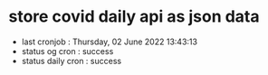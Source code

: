 # store covid daily api as json data

- last cronjob : Thursday, 02 June 2022 13:43:13
- status og cron : success
- status daily cron : success
      
      